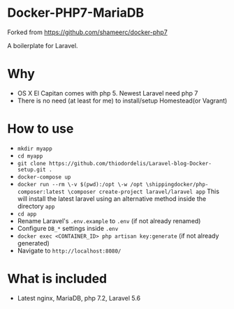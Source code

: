 # Docker-PHP7-MariaDB

Forked from https://github.com/shameerc/docker-php7

A boilerplate for Laravel.

# Why
* OS X El Capitan comes with php 5. Newest Laravel need php 7
* There is no need (at least for me) to install/setup Homestead(or Vagrant)

# How to use
* `mkdir myapp`
* `cd myapp`
* `git clone https://github.com/thiodordelis/Laravel-blog-Docker-setup.git .`
* `docker-compose up`
* `docker run --rm \-v $(pwd):/opt \-w /opt \shippingdocker/php-composer:latest \composer create-project laravel/laravel app` This will install the latest laravel using an alternative method inside the directory `app`
* `cd app`
* Rename Laravel's `.env.example` to `.env` (if not already renamed)
* Configure `DB_*` settings inside `.env`
* `docker exec <CONTAINER_ID> php artisan key:generate` (if not already generated)
* Navigate to `http://localhost:8080/`

# What is included
* Latest nginx, MariaDB, php 7.2, Laravel 5.6
